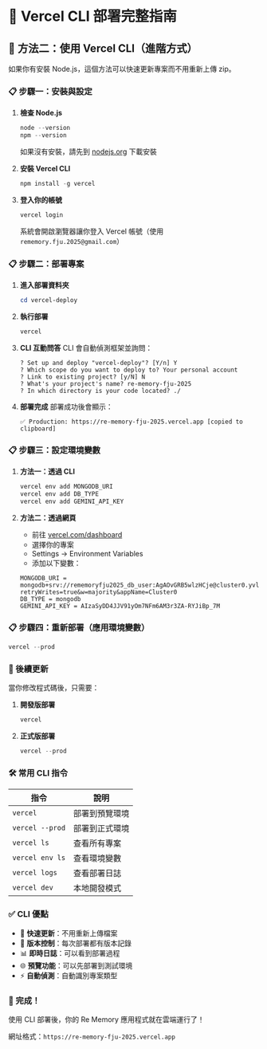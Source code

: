 # 🚀 Vercel CLI 部署完整指南

## 🎯 方法二：使用 Vercel CLI（進階方式）

如果你有安裝 Node.js，這個方法可以快速更新專案而不用重新上傳 zip。

### 📋 步驟一：安裝與設定

1. **檢查 Node.js**
   ```powershell
   node --version
   npm --version
   ```
   如果沒有安裝，請先到 [nodejs.org](https://nodejs.org) 下載安裝

2. **安裝 Vercel CLI**
   ```powershell
   npm install -g vercel
   ```

3. **登入你的帳號**
   ```powershell
   vercel login
   ```
   系統會開啟瀏覽器讓你登入 Vercel 帳號（使用 `rememory.fju.2025@gmail.com`）

### 📋 步驟二：部署專案

1. **進入部署資料夾**
   ```powershell
   cd vercel-deploy
   ```

2. **執行部署**
   ```powershell
   vercel
   ```

3. **CLI 互動問答**
   CLI 會自動偵測框架並詢問：
   
   ```
   ? Set up and deploy "vercel-deploy"? [Y/n] Y
   ? Which scope do you want to deploy to? Your personal account
   ? Link to existing project? [y/N] N
   ? What's your project's name? re-memory-fju-2025
   ? In which directory is your code located? ./
   ```

4. **部署完成**
   部署成功後會顯示：
   ```
   ✅ Production: https://re-memory-fju-2025.vercel.app [copied to clipboard]
   ```

### 📋 步驟三：設定環境變數

1. **方法一：透過 CLI**
   ```powershell
   vercel env add MONGODB_URI
   vercel env add DB_TYPE
   vercel env add GEMINI_API_KEY
   ```

2. **方法二：透過網頁**
   - 前往 [vercel.com/dashboard](https://vercel.com/dashboard)
   - 選擇你的專案
   - Settings → Environment Variables
   - 添加以下變數：
   
   ```
   MONGODB_URI = mongodb+srv://rememoryfju2025_db_user:AgAOvGRB5wlzHCje@cluster0.yvl3ug4.mongodb.net/?retryWrites=true&w=majority&appName=Cluster0
   DB_TYPE = mongodb
   GEMINI_API_KEY = AIzaSyDD4JJV91yOm7NFm6AM3r3ZA-RYJiBp_7M
   ```

### 📋 步驟四：重新部署（應用環境變數）

```powershell
vercel --prod
```

### 🔄 後續更新

當你修改程式碼後，只需要：

1. **開發版部署**
   ```powershell
   vercel
   ```

2. **正式版部署**
   ```powershell
   vercel --prod
   ```

### 🛠️ 常用 CLI 指令

| 指令 | 說明 |
|------|------|
| `vercel` | 部署到預覽環境 |
| `vercel --prod` | 部署到正式環境 |
| `vercel ls` | 查看所有專案 |
| `vercel env ls` | 查看環境變數 |
| `vercel logs` | 查看部署日誌 |
| `vercel dev` | 本地開發模式 |

### ✅ CLI 優點

- 🚀 **快速更新**：不用重新上傳檔案
- 🔄 **版本控制**：每次部署都有版本記錄
- 📊 **即時日誌**：可以看到部署過程
- 🌐 **預覽功能**：可以先部署到測試環境
- ⚡ **自動偵測**：自動識別專案類型

### 🎉 完成！

使用 CLI 部署後，你的 Re Memory 應用程式就在雲端運行了！

網址格式：`https://re-memory-fju-2025.vercel.app`